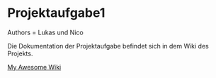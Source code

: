 # Projektaufgabe1

Authors = Lukas und Nico

Die Dokumentation der Projektaufgabe befindet sich in dem Wiki des Projekts.

[My Awesome Wiki](../../wikis/Dokumentation%20der%20Projektarbeit%20Digitalisierung%20der%20Datenerfassung)
